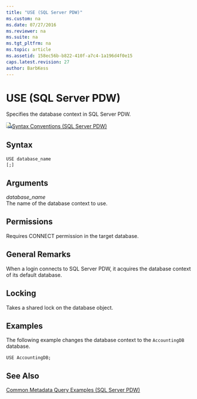 ```yaml
---
title: "USE (SQL Server PDW)"
ms.custom: na
ms.date: 07/27/2016
ms.reviewer: na
ms.suite: na
ms.tgt_pltfrm: na
ms.topic: article
ms.assetid: 158ec56b-b822-410f-a7c4-1a196d4f0e15
caps.latest.revision: 27
author: BarbKess
---
```

# USE (SQL Server PDW)
Specifies the database context in SQL Server PDW.  
  
![Topic link icon](../sqlpdw/media/Topic_Link.gif "Topic_Link")[Syntax Conventions &#40;SQL Server PDW&#41;](../sqlpdw/syntax-conventions-sql-server-pdw.md)  
  
## Syntax  
  
```  
USE database_name   
[;]  
```  
  
## Arguments  
*database_name*  
The name of the database context to use.  
  
## Permissions  
Requires CONNECT permission in the target database.  
  
## General Remarks  
When a login connects to SQL Server PDW, it acquires the database context of its default database.  
  
## Locking  
Takes a shared lock on the database object.  
  
## Examples  
The following example changes the database context to the `AccountingDB` database.  
  
```  
USE AccountingDB;  
```  
  
## See Also  
[Common Metadata Query Examples &#40;SQL Server PDW&#41;](../sqlpdw/common-metadata-query-examples-sql-server-pdw.md)  
  

